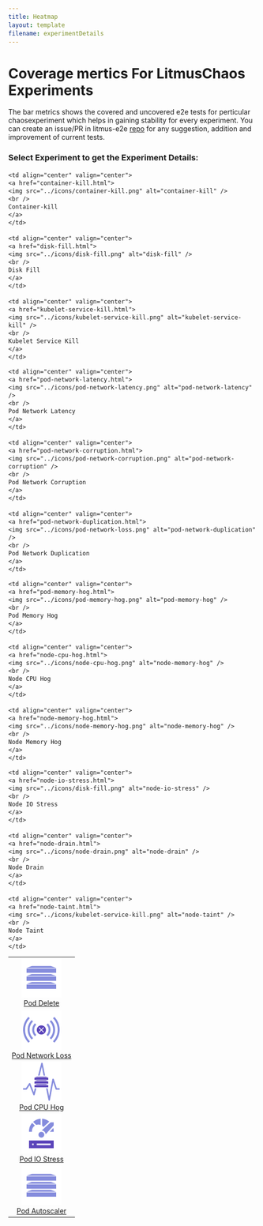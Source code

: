 ```yaml
---
title: Heatmap
layout: template
filename: experimentDetails
--- 
```


# Coverage mertics For LitmusChaos Experiments

The bar metrics shows the covered and uncovered e2e tests for perticular chaosexperiment which helps in gaining stability for every experiment. You can create an issue/PR in litmus-e2e [repo](https://github.com/litmuschaos/litmus-e2e/issues) for any suggestion, addition and improvement of current tests.

### Select Experiment to get the Experiment Details:

<table  cellpadding="5">

<tr>
    <td align="center" valign="center">
    <a href="pod-delete.html">
    <img src="../icons/pod-delete.png" alt="pod-delete" />
    <br />
    Pod Delete
    </a>
    </td>

    <td align="center" valign="center">
    <a href="container-kill.html">
    <img src="../icons/container-kill.png" alt="container-kill" />
    <br />
    Container-kill
    </a>
    </td>

    <td align="center" valign="center">
    <a href="disk-fill.html">
    <img src="../icons/disk-fill.png" alt="disk-fill" />
    <br />
    Disk Fill
    </a>
    </td>

    <td align="center" valign="center">
    <a href="kubelet-service-kill.html">
    <img src="../icons/kubelet-service-kill.png" alt="kubelet-service-kill" />
    <br />
    Kubelet Service Kill
    </a>
    </td>

</tr>

<tr>
    <td align="center" valign="center">
    <a href="pod-network-loss.html">
    <img src="../icons/pod-network-loss.png" alt="pod-network-loss" />
    <br />
    Pod Network Loss
    </a>
    </td>

    <td align="center" valign="center">
    <a href="pod-network-latency.html">
    <img src="../icons/pod-network-latency.png" alt="pod-network-latency" />
    <br />
    Pod Network Latency
    </a>
    </td>

    <td align="center" valign="center">
    <a href="pod-network-corruption.html">
    <img src="../icons/pod-network-corruption.png" alt="pod-network-corruption" />
    <br />
    Pod Network Corruption
    </a>
    </td>

    <td align="center" valign="center">
    <a href="pod-network-duplication.html">
    <img src="../icons/pod-network-loss.png" alt="pod-network-duplication" />
    <br />
    Pod Network Duplication
    </a>
    </td>
</tr>

<tr>
    <td align="center" valign="center">
    <a href="pod-cpu-hog.html">
    <img src="../icons/pod-cpu-hog.png" alt="pod-cpu-hog" />
    <br />
    Pod CPU Hog
    </a>
    </td>

    <td align="center" valign="center">
    <a href="pod-memory-hog.html">
    <img src="../icons/pod-memory-hog.png" alt="pod-memory-hog" />
    <br />
    Pod Memory Hog
    </a>
    </td>

    <td align="center" valign="center">
    <a href="node-cpu-hog.html">
    <img src="../icons/node-cpu-hog.png" alt="node-memory-hog" />
    <br />
    Node CPU Hog
    </a>
    </td>

    <td align="center" valign="center">
    <a href="node-memory-hog.html">
    <img src="../icons/node-memory-hog.png" alt="node-memory-hog" />
    <br />
    Node Memory Hog
    </a>
    </td>
</tr>

<tr>
    <td align="center" valign="center">
    <a href="pod-io-stress.html">
    <img src="../icons/disk-fill.png" alt="pod-io-stress" />
    <br />
    Pod IO Stress 
    </a>
    </td>

    <td align="center" valign="center">
    <a href="node-io-stress.html">
    <img src="../icons/disk-fill.png" alt="node-io-stress" />
    <br />
    Node IO Stress
    </a>
    </td>

    <td align="center" valign="center">
    <a href="node-drain.html">
    <img src="../icons/node-drain.png" alt="node-drain" />
    <br />
    Node Drain
    </a>
    </td>

    <td align="center" valign="center">
    <a href="node-taint.html">
    <img src="../icons/kubelet-service-kill.png" alt="node-taint" />
    <br />
    Node Taint
    </a>
    </td>
</tr>

<tr>
    <td align="center" valign="center">
    <a href="pod-autoscaler.html">
    <img src="../icons/pod-delete.png" alt="pod-autoscaler" />
    <br />
    Pod Autoscaler
    </a> 
    </td>
</tr>

</table>
